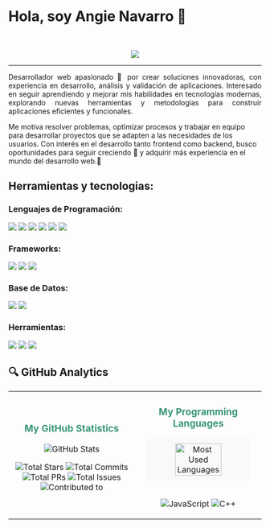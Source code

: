 # Hola, soy Angie Navarro 👋

<br/>

<p align="center">
  <img src="https://github.com/user-attachments/assets/9d90deb7-45ba-4f5d-999d-4df816c77f82"  />
</p>

<hr/>

<p style="text-align: justify;">
Desarrollador web apasionado 🔭 por crear soluciones innovadoras, con experiencia en desarrollo, análisis y validación de aplicaciones. Interesado en seguir aprendiendo y mejorar mis habilidades en tecnologías modernas, explorando nuevas herramientas y metodologías para construir aplicaciones eficientes y funcionales.

Me motiva resolver problemas, optimizar procesos y trabajar en equipo para desarrollar proyectos que se adapten a las necesidades de los usuarios. Con interés en el desarrollo tanto frontend como backend, busco oportunidades para seguir creciendo 🌱 y adquirir más experiencia en el mundo del desarrollo web.👯
</p>

## Herramientas y tecnologias:


### Lenguajes de Programación:
<p>
  <img src="https://img.shields.io/badge/C%23-239120?style=plastic&logo=c-sharp&logoColor=white" />
  <img src="https://img.shields.io/badge/Java-ED8B00?style=plastic&logo=openjdk&logoColor=white" />
  <img src="https://img.shields.io/badge/JavaScript-F7DF1E?style=plastic&logo=javascript&logoColor=black" />
  <img src="https://img.shields.io/badge/HTML5-E34F26?style=plastic&logo=html5&logoColor=white" />
  <img src="https://img.shields.io/badge/CSS3-1572B6?style=plastic&logo=css3&logoColor=white" />
  <img src="https://img.shields.io/badge/Node.js-339933?style=plastic&logo=nodedotjs&logoColor=white" />
</p>

### Frameworks:
<p>
  <img src="https://img.shields.io/badge/.NET-512BD4?style=plastic&logo=dotnet&logoColor=white" />
  <img src="https://img.shields.io/badge/Blazor-512BD4?style=plastic&logo=blazor&logoColor=white" />
  <img src="https://img.shields.io/badge/Angular-DD0031?style=plastic&logo=angular&logoColor=white" />
</p>

### Base de Datos:
<p>
  <img src="https://img.shields.io/badge/MySQL-4479A1?style=plastic&logo=mysql&logoColor=white" />
  <img src="https://img.shields.io/badge/PostgreSQL-336791?style=plastic&logo=postgresql&logoColor=white" />
</p>

### Herramientas:
<p>
  <img src="https://img.shields.io/badge/Git-F05032?style=plastic&logo=git&logoColor=white" />
  <img src="https://img.shields.io/badge/VS_Code-007ACC?style=plastic&logo=visual-studio-code&logoColor=white" />
  <img src="https://img.shields.io/badge/GitHub-181717?style=plastic&logo=github&logoColor=white" />
</p>

## 🔍 GitHub Analytics
<div align="center">
  <table border="0" cellspacing="0" cellpadding="0">
    <tr>
      <td width="50%" align="center">
        <h3 style="color: #3a9679;">My GitHub Statistics</h3>
  <img src="https://github-readme-stats.vercel.app/api?username=AngieNavarro&show_icons=true&count_private=true&hide_border=true&title_color=2E8B57&icon_color=2E8B57&text_color=333333&bg_color=ffffff" alt="GitHub Stats" />
        <br>
        <p>
          <img src="https://img.shields.io/badge/Total_Stars-12.2k-3a9679?style=flat-square&labelColor=00000000&color=3a9679" alt="Total Stars" />
          <img src="https://img.shields.io/badge/Total_Commits-2.2k-3a9679?style=flat-square&labelColor=00000000&color=3a9679" alt="Total Commits" />
          <img src="https://img.shields.io/badge/Total_PRs-6-3a9679?style=flat-square&labelColor=00000000&color=3a9679" alt="Total PRs" />
          <img src="https://img.shields.io/badge/Total_Issues-42-3a9679?style=flat-square&labelColor=00000000&color=3a9679" alt="Total Issues" />
          <img src="https://img.shields.io/badge/Contributed_to-3-3a9679?style=flat-square&labelColor=00000000&color=3a9679" alt="Contributed to" />
        </p>
      </td>
      <td width="50%" align="center">
        <h3 style="color: #3a9679;">My Programming Languages</h3>
        <div style="background-color: #f8f9fa; border-radius: 10px; padding: 10px; width: 80%; margin: 0 auto;">
          <img width="70%" src="https://github-readme-stats.vercel.app/api/top-langs/?username=AngieNavarro&layout=donut&hide_border=true&title_color=3a9679&text_color=3a9679&bg_color=00000000&theme=buefy" alt="Most Used Languages" />
        </div>
        <br>
        <p>
          <img src="https://img.shields.io/badge/JavaScript-27.20%25-FFE7A9?style=flat-square&logo=javascript&logoColor=black&labelColor=FFE7A9" alt="JavaScript" />
          <img src="https://img.shields.io/badge/C++-7.00%25-A7D8DE?style=flat-square&logo=cplusplus&logoColor=black&labelColor=A7D8DE" alt="C++" />
        </p>
      </td>
    </tr>
  </table>
</div>







